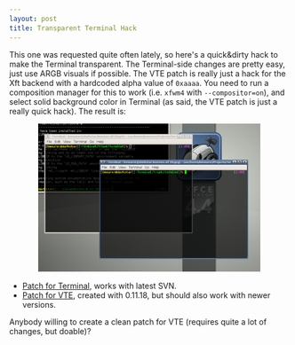 ```yaml
---
layout: post
title: Transparent Terminal Hack
---
```


This one was requested quite often lately, so here's a quick&dirty hack to make the Terminal transparent. The Terminal-side changes are pretty easy, just use ARGB visuals if possible. The VTE patch is really just a hack for the Xft backend with a hardcoded alpha value of <code>0xaaaa</code>. You need to run a composition manager for this to work (i.e. <code>xfwm4</code> with <code>--compositor=on</code>), and select solid background color in Terminal (as said, the VTE patch is just a really quick hack). The result is:

<center><a href="/images/2006/terminal-transparent.png"><img src="/images/2006/terminal-transparent.png" width="400" /></a></center>

<ul>
<li><a href="/files/patches/transparent-hack-Terminal.patch">Patch for Terminal</a>, works with latest SVN.</li>
<li><a href="/files/patches/transparent-hack-VTE.patch">Patch for VTE</a>, created with 0.11.18, but should also work with newer versions.</li>
</ul>

Anybody willing to create a clean patch for VTE (requires quite a lot of changes, but doable)?

